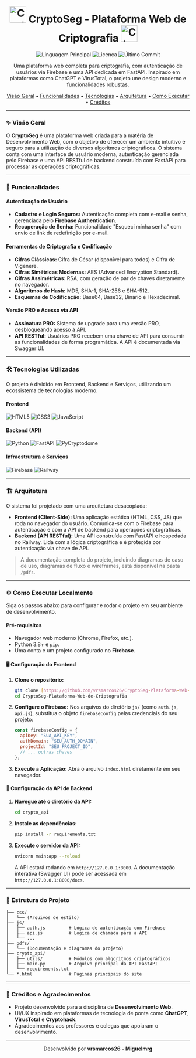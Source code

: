 <div align="center">
  <h1>
    <img src="https://raw.githubusercontent.com/Tarikul-Islam-Anik/Animated-Fluent-Emojis/master/Emojis/Objects/Locked%20with%20Key.png" alt="Cadeado com Chave" width="45" height="45" />
    CryptoSeg - Plataforma Web de Criptografia
    <img src="https://raw.githubusercontent.com/Tarikul-Islam-Anik/Animated-Fluent-Emojis/master/Emojis/Objects/Key.png" alt="Chave" width="45" height="45" />
  </h1>
</div>

<p align="center">
  <img alt="Linguagem Principal" src="https://img.shields.io/github/languages/top/vrsmarcos26/CryptoSeg-Plataforma-Web-de-Criptografia?style=for-the-badge&color=563D7C">
  <img alt="Licença" src="https://img.shields.io/github/license/vrsmarcos26/CryptoSeg-Plataforma-Web-de-Criptografia?style=for-the-badge&color=blue">
  <img alt="Último Commit" src="https://img.shields.io/github/last-commit/vrsmarcos26/CryptoSeg-Plataforma-Web-de-Criptografia?style=for-the-badge&color=green">
</p>

<p align="center">
  Uma plataforma web completa para criptografia, com autenticação de usuários via Firebase e uma API dedicada em FastAPI. Inspirado em plataformas como ChatGPT e VirusTotal, o projeto une design moderno e funcionalidades robustas.
</p>

<p align="center">
  <a href="#-visão-geral">Visão Geral</a> •
  <a href="#-funcionalidades">Funcionalidades</a> •
  <a href="#-tecnologias-utilizadas">Tecnologias</a> •
  <a href="#-arquitetura">Arquitetura</a> •
  <a href="#-como-executar-localmente">Como Executar</a> •
  <a href="#-créditos-e-agradecimentos">Créditos</a>
</p>

---

### ✨ Visão Geral

O **CryptoSeg** é uma plataforma web criada para a matéria de Desenvolvimento Web, com o objetivo de oferecer um ambiente intuitivo e seguro para a utilização de diversos algoritmos criptográficos. O sistema conta com uma interface de usuário moderna, autenticação gerenciada pelo Firebase e uma API RESTful de backend construída com FastAPI para processar as operações criptográficas.

---

### 🚀 Funcionalidades

#### Autenticação de Usuário
-   **Cadastro e Login Seguros:** Autenticação completa com e-mail e senha, gerenciada pelo **Firebase Authentication**.
-   **Recuperação de Senha:** Funcionalidade "Esqueci minha senha" com envio de link de redefinição por e-mail.

#### Ferramentas de Criptografia e Codificação
-   **Cifras Clássicas:** Cifra de César (disponível para todos) e Cifra de Vigenère.
-   **Cifras Simétricas Modernas:** AES (Advanced Encryption Standard).
-   **Cifras Assimétricas:** RSA, com geração de par de chaves diretamente no navegador.
-   **Algoritmos de Hash:** MD5, SHA-1, SHA-256 e SHA-512.
-   **Esquemas de Codificação:** Base64, Base32, Binário e Hexadecimal.

#### Versão PRO e Acesso via API
-   **Assinatura PRO:** Sistema de upgrade para uma versão PRO, desbloqueando acesso à API.
-   **API RESTful:** Usuários PRO recebem uma chave de API para consumir as funcionalidades de forma programática. A API é documentada via Swagger UI.

---

### 🛠️ Tecnologias Utilizadas

O projeto é dividido em Frontend, Backend e Serviços, utilizando um ecossistema de tecnologias moderno.

#### **Frontend**
<p>
  <img src="https://img.shields.io/badge/HTML5-E34F26?style=for-the-badge&logo=html5&logoColor=white" alt="HTML5">
  <img src="https://img.shields.io/badge/CSS3-1572B6?style=for-the-badge&logo=css3&logoColor=white" alt="CSS3">
  <img src="https://img.shields.io/badge/JavaScript-F7DF1E?style=for-the-badge&logo=javascript&logoColor=white" alt="JavaScript">
</p>

#### **Backend (API)**
<p>
  <img src="https://img.shields.io/badge/Python-3776AB?style=for-the-badge&logo=python&logoColor=white" alt="Python">
  <img src="https://img.shields.io/badge/FastAPI-009688?style=for-the-badge&logo=fastapi&logoColor=white" alt="FastAPI">
  <img src="https://img.shields.io/badge/PyCryptodome-a1a1a1?style=for-the-badge" alt="PyCryptodome">
</p>

#### **Infraestrutura e Serviços**
<p>
  <img src="https://img.shields.io/badge/Firebase-FFCA28?style=for-the-badge&logo=firebase&logoColor=black" alt="Firebase">
  <img src="https://img.shields.io/badge/Railway-0B0D12?style=for-the-badge&logo=railway&logoColor=white" alt="Railway">
</p>

---

### 🏗️ Arquitetura

O sistema foi projetado com uma arquitetura desacoplada:

-   **Frontend (Client-Side):** Uma aplicação estática (HTML, CSS, JS) que roda no navegador do usuário. Comunica-se com o Firebase para autenticação e com a API de backend para operações criptográficas.
-   **Backend (API RESTful):** Uma API construída com FastAPI e hospedada no Railway. Lida com a lógica criptográfica e é protegida por autenticação via chave de API.

> A documentação completa do projeto, incluindo diagramas de caso de uso, diagramas de fluxo e wireframes, está disponível na pasta `/pdfs`.

---

### ⚙️ Como Executar Localmente

Siga os passos abaixo para configurar e rodar o projeto em seu ambiente de desenvolvimento.

#### **Pré-requisitos**
* Navegador web moderno (Chrome, Firefox, etc.).
* Python 3.8+ e `pip`.
* Uma conta e um projeto configurado no **Firebase**.

#### **🖥️ Configuração do Frontend**

1.  **Clone o repositório:**
    ```bash
    git clone [https://github.com/vrsmarcos26/CryptoSeg-Plataforma-Web-de-Criptografia.git](https://github.com/vrsmarcos26/CryptoSeg-Plataforma-Web-de-Criptografia.git)
    cd CryptoSeg-Plataforma-Web-de-Criptografia
    ```
2.  **Configure o Firebase:**
    Nos arquivos do diretório `js/` (como `auth.js`, `api.js`), substitua o objeto `firebaseConfig` pelas credenciais do seu projeto:
    ```javascript
    const firebaseConfig = {
      apiKey: "SUA_API_KEY",
      authDomain: "SEU_AUTH_DOMAIN",
      projectId: "SEU_PROJECT_ID",
      // ... outras chaves
    };
    ```
3.  **Execute a Aplicação:**
    Abra o arquivo `index.html` diretamente em seu navegador.

#### **🚀 Configuração da API de Backend**

1.  **Navegue até o diretório da API:**
    ```bash
    cd crypto_api
    ```
2.  **Instale as dependências:**
    ```bash
    pip install -r requirements.txt
    ```
3.  **Execute o servidor da API:**
    ```bash
    uvicorn main:app --reload
    ```
    A API estará rodando em `http://127.0.0.1:8000`. A documentação interativa (Swagger UI) pode ser acessada em `http://127.0.0.1:8000/docs`.

---

### 📂 Estrutura do Projeto

```
├── css/
│   └── (Arquivos de estilo)
├── js/
│   ├── auth.js         # Lógica de autenticação com Firebase
│   ├── api.js          # Lógica de chamada para a API
│   └── ...
├── pdfs/
│   └── (Documentação e diagramas do projeto)
├── crypto_api/
│   ├── utils/          # Módulos com algoritmos criptográficos
│   ├── main.py         # Arquivo principal da API FastAPI
│   └── requirements.txt
└── *.html              # Páginas principais do site
```

---

### 🙌 Créditos e Agradecimentos

-   Projeto desenvolvido para a disciplina de **Desenvolvimento Web**.
-   UI/UX inspirado em plataformas de tecnologia de ponta como **ChatGPT**, **VirusTotal** e **Cryptohack**.
-   Agradecimentos aos professores e colegas que apoiaram o desenvolvimento.

<hr>

<p align="center">
  Desenvolvido por <b>vrsmarcos26</b>
  <b>- Miguelmrg</b>
</p>
